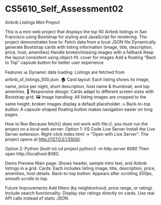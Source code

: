 # CS5610_Self_Assessment02
Airbnb Listings Mini Project

This is a mini web project that displays the top 50 Airbnb listings in San Francisco using Bootstrap for styling and JavaScript for rendering.
The project demonstrates how to:
Fetch data from a local JSON file
Dynamically generate Bootstrap cards with listing information (image, title, description, price, host, amenities)
Handle broken/missing images with a fallback
Keep the layout consistent using object-fit: cover for images
Add a floating “Back to Top” capsule button for better user experience

Features
📊 Dynamic data loading: Listings are fetched from airbnb_sf_listings_500.json.
🏠 Card layout: Each listing shows its image, name, price per night, short description, host name & thumbnail, and top amenities.
📱 Responsive design: Cards adapt to different screen sizes with Bootstrap grid.
🖼 Image handling: All listing images are cropped to the same height; broken images display a default placeholder.
🔝 Back-to-top button: A capsule-shaped floating button makes navigation easier on long pages.

How to Run
Because fetch() does not work with file://, you must run the project on a local web server:
Option 1: VS Code Live Server
Install the Live Server extension.
Right-click index.html → “Open with Live Server”.
The project opens at http://127.0.0.1:5500/.

Option 2: Python (built-in)
cd project
python3 -m http.server 8080
Then open http://localhost:8080.

Demo Preview
Main page: Shows header, sample intro text, and Airbnb listings in a grid.
Cards: Each includes listing image, title, description, price, amenities, host details.
Back-to-top button: Appears after scrolling 200px, smooth scrolls to top.

Future Improvements
Add filters (by neighborhood, price range, or rating).
Include search functionality.
Display star ratings directly on cards.
Use real API calls instead of static JSON.
